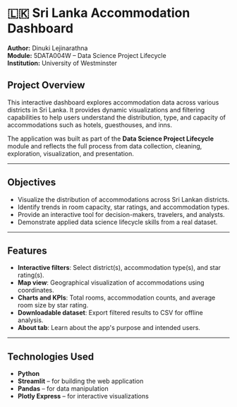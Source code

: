 # 🇱🇰 Sri Lanka Accommodation Dashboard

**Author:** Dinuki Lejinarathna  
**Module:** 5DATA004W – Data Science Project Lifecycle  
**Institution:** University of Westminster

##  Project Overview

This interactive dashboard explores accommodation data across various districts in Sri Lanka. It provides dynamic visualizations and filtering capabilities to help users understand the distribution, type, and capacity of accommodations such as hotels, guesthouses, and inns.

The application was built as part of the **Data Science Project Lifecycle** module and reflects the full process from data collection, cleaning, exploration, visualization, and presentation.

---

##  Objectives

- Visualize the distribution of accommodations across Sri Lankan districts.
- Identify trends in room capacity, star ratings, and accommodation types.
- Provide an interactive tool for decision-makers, travelers, and analysts.
- Demonstrate applied data science lifecycle skills from a real dataset.

---

##  Features

- **Interactive filters**: Select district(s), accommodation type(s), and star rating(s).
- **Map view**: Geographical visualization of accommodations using coordinates.
- **Charts and KPIs**: Total rooms, accommodation counts, and average room size by star rating.
- **Downloadable dataset**: Export filtered results to CSV for offline analysis.
- **About tab**: Learn about the app's purpose and intended users.

---

##  Technologies Used

- **Python**
- **Streamlit** – for building the web application
- **Pandas** – for data manipulation
- **Plotly Express** – for interactive visualizations
